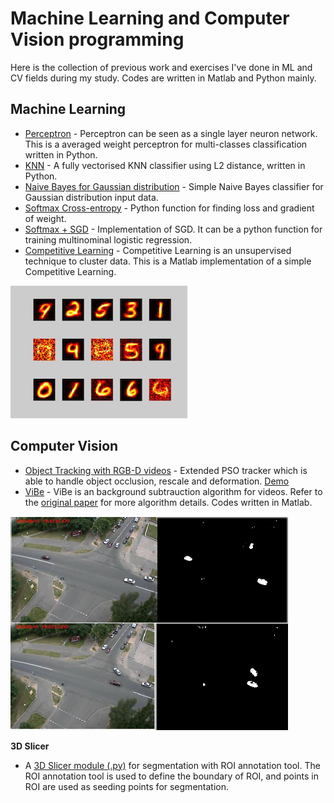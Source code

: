 # Machine Learning and Computer Vision programming
Here is the collection of previous work and exercises I've done in ML and CV fields during my study. Codes are written in Matlab and Python mainly. 

## Machine Learning
* [Perceptron](https://github.com/kitsunekun0v0/little-work/blob/master/ml/averaged_perceptron_classifier.py) - Perceptron can be seen as a single layer neuron network. This is a averaged weight perceptron for multi-classes classification written in Python. 
* [KNN](https://github.com/kitsunekun0v0/little-work/blob/master/ml/kNearestNeighbour.py) - A fully vectorised KNN classifier using L2 distance, written in Python. 
* [Naive Bayes for Gaussian distribution](ml/gaussianNB.py) - Simple Naive Bayes classifier for Gaussian distribution input data. 
* [Softmax Cross-entropy](https://github.com/kitsunekun0v0/little-work/blob/master/ml/softmax.py) - Python function for finding loss and gradient of weight.
* [Softmax + SGD](https://github.com/kitsunekun0v0/little-work/blob/master/ml/sgd_softmax.py) - Implementation of SGD. It can be a python function for training multinominal logistic regression. 
* [Competitive Learning](https://github.com/kitsunekun0v0/little-work/blob/master/ml/simple_competitive_learning.m) - Competitive Learning is an unsupervised technique to cluster data. This is a Matlab implementation of a simple Competitive Learning. 

![img](https://github.com/kitsunekun0v0/little-work/blob/master/_fig/cl.png)

## Computer Vision
* [Object Tracking with RGB-D videos](https://github.com/kitsunekun0v0/little-work/blob/master/gradProj) - Extended PSO tracker which is able to handle object occlusion, rescale and deformation. [Demo](https://drive.google.com/open?id=1VUYG8pg84g_cW8Nsm24fI5o-Ac1enzce)
* [ViBe](https://github.com/kitsunekun0v0/little-work/blob/master/vibe.m) - ViBe is an background subtrauction algorithm for videos. Refer to the [original paper](https://orbi.uliege.be/bitstream/2268/145853/1/Barnich2011ViBe.pdf) for more algorithm details. Codes written in Matlab.

![img](_fig/vibe.png)

**3D Slicer**
* A [3D Slicer module (.py)](https://github.com/kitsunekun0v0/little-work/blob/master/cv/ROISegmentation1.py) for segmentation with ROI annotation tool. The ROI annotation tool is used to define the boundary of ROI, and points in ROI are used as seeding points for segmentation.